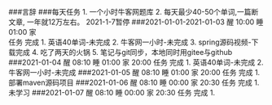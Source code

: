 ###言辞
###每天任务
	1. 一个小时牛客网题库
	2. 每天最少40-50个单词,一篇断文章, 一年就12万左右。 2021-1-7暂停
###2021-01-01-2021-01-03
	醒 10:00
	睡 01:00
	家  
	任务
	完成
		1. 英语40单词-未完成
		2. 牛客网一小时-未完成
		3. spring源码视频-下载完成
		4. 吃了两天的火锅
		5. 笔记与git同步，本地同时用gitee与github
###2021-01-04
	醒 08:10
	睡 01:00
	家 20:00 
	任务
	完成
		1. 英语40单词-未完成
		2. 牛客网一小时-未完成
###2021-01-05
	醒 08:10
	睡 01:00
	家 20:00 
	任务
	完成
		1. 部署maven源码项目
###2021-01-06
	醒 08:10
	睡 00:00
	家 20:30 
	任务
	完成
		1. 未学习
###2021-01-07
	醒 08:10
	睡 00:00
	家 20:30 
	任务
	完成
		1. 